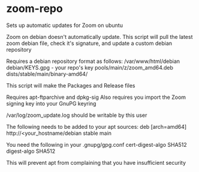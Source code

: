 # zoom-repo
Sets up automatic updates for Zoom on ubuntu

Zoom on debian doesn't automatically update.
This script will pull the latest zoom debian file, check it's 
signature, and update a custom debian repository

Requires a debian repository format as follows:
 /var/www/html/debian
 debian/KEYS.gpg - your repo's key
 pools/main/z/zoom_amd64.deb
 dists/stable/main/binary-amd64/
 
This script will make the Packages and Release files

Requires apt-ftparchive and dpkg-sig
Also requires you import the Zoom signing key into your GnuPG keyring

/var/log/zoom_update.log should be writable by this user


The following needs to be added to your apt sources:
deb [arch=amd64] http://<your_hostname/debian stable main

You need the following in your .gnupg/gpg.conf
cert-digest-algo SHA512
digest-algo SHA512

This will prevent apt from complaining that you have insufficient security
